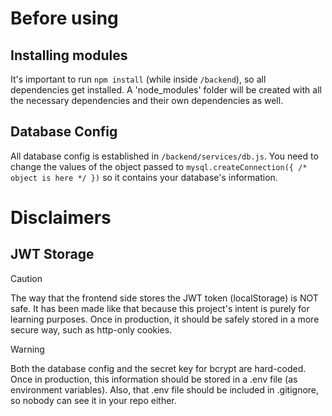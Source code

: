 # Before using

## Installing modules
It's important to run `npm install` (while inside `/backend`), so all dependencies get installed.
A 'node_modules' folder will be created with all the necessary dependencies and their own dependencies as well.

## Database Config
All database config is established in `/backend/services/db.js`.
You need to change the values of the object passed to `mysql.createConnection({ /* object is here */ })` so it contains your database's information.


# Disclaimers

## JWT Storage
> [!CAUTION]
> The way that the frontend side stores the JWT token (localStorage) is NOT safe.
> It has been made like that because this project's intent is purely for learning purposes.
> Once in production, it should be safely stored in a more secure way, such as http-only cookies.

> [!WARNING]
> Both the database config and the secret key for bcrypt are hard-coded.
> Once in production, this information should be stored in a .env file (as environment variables).
> Also, that .env file should be included in .gitignore, so nobody can see it in your repo either.
